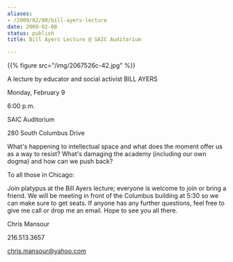 ```yaml
---
aliases:
- /2009/02/08/bill-ayers-lecture
date: 2009-02-08
status: publish
title: Bill Ayers Lecture @ SAIC Auditorium

---
```


{{% figure src="/img/2067526c-42.jpg" %}}

A lecture by educator and social activist BILL AYERS


Monday, February 9

6:00 p.m.

SAIC Auditorium

280 South Columbus Drive

What's happening to intellectual space and what does the moment offer us as a way to resist? What's damaging the academy (including our own dogma) and how can we push back?

To all those in Chicago:

Join platypus at the Bill Ayers lecture; everyone is welcome to join or bring a friend. We will be meeting in front of the Columbus building at 5:30 so we can make sure to get seats. If anyone has any further questions, feel free to give me call or drop me an email. Hope to see you all there.

Chris Mansour

216.513.3657

chris.mansour@yahoo.com
